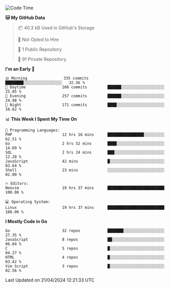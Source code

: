 
<!--START_SECTION:waka-->
![Code Time](http://img.shields.io/badge/Code%20Time-4%2C796%20hrs%2036%20mins-blue)

**🐱 My GitHub Data** 

> 📦 40.3 kB Used in GitHub's Storage 
 > 
> 🚫 Not Opted to Hire
 > 
> 📜 1 Public Repository 
 > 
> 🔑 91 Private Repository 
 > 
**I'm an Early 🐤** 

```text
🌞 Morning                335 commits         ████████░░░░░░░░░░░░░░░░░   32.56 % 
🌆 Daytime                266 commits         ██████░░░░░░░░░░░░░░░░░░░   25.85 % 
🌃 Evening                257 commits         ██████░░░░░░░░░░░░░░░░░░░   24.98 % 
🌙 Night                  171 commits         ████░░░░░░░░░░░░░░░░░░░░░   16.62 % 
```


📊 **This Week I Spent My Time On** 

```text
💬 Programming Languages: 
PHP                      12 hrs 16 mins      ████████████████░░░░░░░░░   62.51 % 
Go                       2 hrs 52 mins       ████░░░░░░░░░░░░░░░░░░░░░   14.69 % 
SQL                      2 hrs 24 mins       ███░░░░░░░░░░░░░░░░░░░░░░   12.28 % 
JavaScript               42 mins             █░░░░░░░░░░░░░░░░░░░░░░░░   03.64 % 
Shell                    23 mins             ░░░░░░░░░░░░░░░░░░░░░░░░░   02.00 % 

🔥 Editors: 
Neovim                   19 hrs 37 mins      █████████████████████████   100.00 % 

💻 Operating System: 
Linux                    19 hrs 37 mins      █████████████████████████   100.00 % 
```

**I Mostly Code in Go** 

```text
Go                       32 repos            ███████░░░░░░░░░░░░░░░░░░   27.35 % 
JavaScript               8 repos             ██░░░░░░░░░░░░░░░░░░░░░░░   06.84 % 
C                        5 repos             █░░░░░░░░░░░░░░░░░░░░░░░░   04.27 % 
HTML                     4 repos             █░░░░░░░░░░░░░░░░░░░░░░░░   03.42 % 
Vim Script               3 repos             █░░░░░░░░░░░░░░░░░░░░░░░░   02.56 % 
```




 Last Updated on 21/04/2024 12:21:33 UTC
<!--END_SECTION:waka-->
